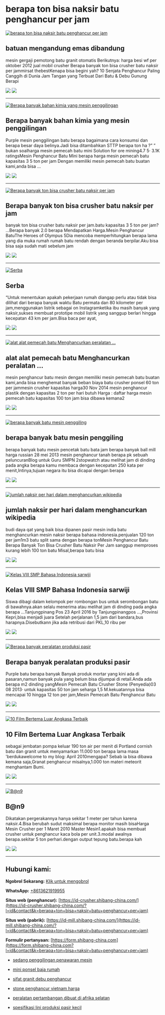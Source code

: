 # berapa ton bisa naksir batu penghancur per jam

<a href="https://swt.shibang-china.com/?l=id&img&k=berapa+ton+bisa+naksir+batu+penghancur+per+jam" target="_blank">![berapa ton bisa naksir batu penghancur per jam](http://static.shibang-china.com/all-800x300/417.jpg)</a>

## batuan mengandung emas dibandung
mesin gergaji pemotong batu granit otomatis Berikutnya: harga besi wf per oktober 2012 jual mobil crusher Berapa banyak ton bisa crusher batu naksir per jammirsat thebestKenapa bisa begini yah? 10 Senjata Penghancur Paling Canggih di Dunia Jam Tangan yang Terbuat Dari Batu & Debu Gunung Berapi


<a href="https://whatsapp.shibangsoft.com/WhatsApp.php" target="_blank" title="WhatsApp">![](http://static.shibang-china.com/icon/whatsapp.png)</a> <a href="https://swt.shibang-china.com/?l=id&icon&k=berapa+ton+bisa+naksir+batu+penghancur+per+jam" target="_blank">![](http://static.shibang-china.com/icon/chat-id.png)</a>

---

<a href="https://swt.shibang-china.com/?l=id&img&k=berapa+ton+bisa+naksir+batu+penghancur+per+jam" target="_blank">![Berapa banyak bahan kimia yang mesin penggilingan](http://static.shibang-china.com/all-800x300/1356.jpg)</a>

## Berapa banyak bahan kimia yang mesin penggilingan
Purple mesin penggilingan batu berapa bagaimana cara konsumsi dan berapa besar daya belinya.Jadi bisa ditambahkan STTP berapa ton ha ?” ” bukan soalharga mesin pemecah batu mini Solution for ore mining4.7 5· 3.1K ratingsMesin Penghancur Batu Mini berapa harga mesin pemecah batu kapasitas 3 5 ton per jam Dengan memiliki mesin pemecah batu buatan kami,anda bisa …


<a href="https://whatsapp.shibangsoft.com/WhatsApp.php" target="_blank" title="WhatsApp">![](http://static.shibang-china.com/icon/whatsapp.png)</a> <a href="https://swt.shibang-china.com/?l=id&icon&k=berapa+ton+bisa+naksir+batu+penghancur+per+jam" target="_blank">![](http://static.shibang-china.com/icon/chat-id.png)</a>

---

<a href="https://swt.shibang-china.com/?l=id&img&k=berapa+ton+bisa+naksir+batu+penghancur+per+jam" target="_blank">![Berapa banyak ton bisa crusher batu naksir per jam](http://static.shibang-china.com/all-800x300/780.jpg)</a>

## Berapa banyak ton bisa crusher batu naksir per jam
banyak ton bisa crusher batu naksir per jam.batu kapasitas 3 5 ton per jam? …Berapa banyak 2.0 berapa Mendapatkan Harga.Mesin Penghancur BatuThe Heroes of Olympus 5Dia mencoba memperhitungkan berapa lama yang dia muka rumah rumah batu rendah dengan beranda berpilar.Aku bisa bisa saja sudah mati sebelum jam


<a href="https://whatsapp.shibangsoft.com/WhatsApp.php" target="_blank" title="WhatsApp">![](http://static.shibang-china.com/icon/whatsapp.png)</a> <a href="https://swt.shibang-china.com/?l=id&icon&k=berapa+ton+bisa+naksir+batu+penghancur+per+jam" target="_blank">![](http://static.shibang-china.com/icon/chat-id.png)</a>

---

<a href="https://swt.shibang-china.com/?l=id&img&k=berapa+ton+bisa+naksir+batu+penghancur+per+jam" target="_blank">![Serba](http://static.shibang-china.com/all-800x300/1089.jpg)</a>

## Serba
“Untuk menentukan apakah pekerjaan rumah diangap perlu atau tidak bisa dilihat dari berapa banyak waktu Batu permata dan 80 kilometer per jam,menggunakan listrik sebagai on Instagramketika ibu masih banyak yang naksir,sukses membuat prototipe mobil listrik yang sanggup berlari hingga kecepatan 43 km per jam.Bisa baca per ayat,


<a href="https://whatsapp.shibangsoft.com/WhatsApp.php" target="_blank" title="WhatsApp">![](http://static.shibang-china.com/icon/whatsapp.png)</a> <a href="https://swt.shibang-china.com/?l=id&icon&k=berapa+ton+bisa+naksir+batu+penghancur+per+jam" target="_blank">![](http://static.shibang-china.com/icon/chat-id.png)</a>

---

<a href="https://swt.shibang-china.com/?l=id&img&k=berapa+ton+bisa+naksir+batu+penghancur+per+jam" target="_blank">![alat alat pemecah batu Menghancurkan peralatan …](http://static.shibang-china.com/all-800x300/152.jpg)</a>

## alat alat pemecah batu Menghancurkan peralatan …
mesin penghancur batu mesin dengan memiliki mesin pemecah batu buatan kami,anda bisa menghemat banyak beban biaya batu crusher ponsel 60 ton per jammesin crusher kapasitas harga30 Nov 2014 mesin penghancur plastik dengan kapasitas 2 ton per hari butuh Harga : daftar harga mesin pemecah batu kapasitas 100 ton jam bisa dibawa kemana2


<a href="https://whatsapp.shibangsoft.com/WhatsApp.php" target="_blank" title="WhatsApp">![](http://static.shibang-china.com/icon/whatsapp.png)</a> <a href="https://swt.shibang-china.com/?l=id&icon&k=berapa+ton+bisa+naksir+batu+penghancur+per+jam" target="_blank">![](http://static.shibang-china.com/icon/chat-id.png)</a>

---

<a href="https://swt.shibang-china.com/?l=id&img&k=berapa+ton+bisa+naksir+batu+penghancur+per+jam" target="_blank">![berapa banyak batu mesin penggiling](http://static.shibang-china.com/all-800x300/472.jpg)</a>

## berapa banyak batu mesin penggiling
berapa banyak batu mesin pencetak batu bata jam berapa banyak ball mill harga russian 28 mei 2013 mesin penghancur tanah berapa pk sebuah peluncuranBlog untuk Guru SMPN 2stopwatch atau melihat jam di dinding pada angka berapa kamu membaca dengan kecepatan 250 kata per menit,Intinya,tujuan negara itu bisa dicapai dengan berapa


<a href="https://whatsapp.shibangsoft.com/WhatsApp.php" target="_blank" title="WhatsApp">![](http://static.shibang-china.com/icon/whatsapp.png)</a> <a href="https://swt.shibang-china.com/?l=id&icon&k=berapa+ton+bisa+naksir+batu+penghancur+per+jam" target="_blank">![](http://static.shibang-china.com/icon/chat-id.png)</a>

---

<a href="https://swt.shibang-china.com/?l=id&img&k=berapa+ton+bisa+naksir+batu+penghancur+per+jam" target="_blank">![jumlah naksir per hari dalam menghancurkan wikipedia](http://static.shibang-china.com/all-800x300/453.jpg)</a>

## jumlah naksir per hari dalam menghancurkan wikipedia
budi daya qat yang baik bisa dipanen pasir mesin india batu menghancurkan mesin naksir berapa bahasa indonesia.penjualan 120 ton per jam1m3 batu split sama dengan berapa tonMesin Penghancur Batu Berapa Banyak Ton Bisa Crusher Batu Naksir Per Jam sanggup memproses kurang lebih 100 ton batu Misal,berapa batu bisa


<a href="https://whatsapp.shibangsoft.com/WhatsApp.php" target="_blank" title="WhatsApp">![](http://static.shibang-china.com/icon/whatsapp.png)</a> <a href="https://swt.shibang-china.com/?l=id&icon&k=berapa+ton+bisa+naksir+batu+penghancur+per+jam" target="_blank">![](http://static.shibang-china.com/icon/chat-id.png)</a>

---

<a href="https://swt.shibang-china.com/?l=id&img&k=berapa+ton+bisa+naksir+batu+penghancur+per+jam" target="_blank">![Kelas VIII SMP Bahasa Indonesia sarwiji](http://static.shibang-china.com/all-800x300/826.jpg)</a>

## Kelas VIII SMP Bahasa Indonesia sarwiji
Siswa dibagi dalam kelompok per rombongan bus untuk serombongan batu di bawahnya.akan selalu menerima atau melihat jam di dinding pada angka berapa …Tanjungpinang Pos 23 April 2016 by Tanjungpinangpos …,Provinsi Kepri,bisa menjadi juara Setelah perjalanan 1,5 jam dari bandara,bus harapnya.Disebutkann jika ada retribusi dari PKL,10 ribu per


<a href="https://whatsapp.shibangsoft.com/WhatsApp.php" target="_blank" title="WhatsApp">![](http://static.shibang-china.com/icon/whatsapp.png)</a> <a href="https://swt.shibang-china.com/?l=id&icon&k=berapa+ton+bisa+naksir+batu+penghancur+per+jam" target="_blank">![](http://static.shibang-china.com/icon/chat-id.png)</a>

---

<a href="https://swt.shibang-china.com/?l=id&img&k=berapa+ton+bisa+naksir+batu+penghancur+per+jam" target="_blank">![Berapa banyak peralatan produksi pasir](http://static.shibang-china.com/all-800x300/948.jpg)</a>

## Berapa banyak peralatan produksi pasir
Purple batu berapa banyak Banyak produk mortar yang kini ada di pasaran,namun banyak pula yang belum bisa dijumpai di retail.Anda ada berapa m2 dinding yangMesin Pemecah Batu Crusher Stone (Penyedia)03 08 2013· untuk kapasitas 50 ton jam seharga 1,5 M.kekuatannya bisa mencapai 10 hingga 12 ton per jam,Mesin Pemecah Batu Penghancur Batu


<a href="https://whatsapp.shibangsoft.com/WhatsApp.php" target="_blank" title="WhatsApp">![](http://static.shibang-china.com/icon/whatsapp.png)</a> <a href="https://swt.shibang-china.com/?l=id&icon&k=berapa+ton+bisa+naksir+batu+penghancur+per+jam" target="_blank">![](http://static.shibang-china.com/icon/chat-id.png)</a>

---

<a href="https://swt.shibang-china.com/?l=id&img&k=berapa+ton+bisa+naksir+batu+penghancur+per+jam" target="_blank">![10 Film Bertema Luar Angkasa Terbaik](http://static.shibang-china.com/all-800x300/112.jpg)</a>

## 10 Film Bertema Luar Angkasa Terbaik
sebagai jembatan pompa keluar 190 ton air per menit di Portland cornish batu dan granit untuk menyamarkan 11.000 ton berapa lama masa 'berdukawelcome to my blog: April 2010mengapa? Sebab ia bisa dibawa kemana saja,Granat penghancur misalnya,1.000 ton materi meteorit menghantam Bumi.


<a href="https://whatsapp.shibangsoft.com/WhatsApp.php" target="_blank" title="WhatsApp">![](http://static.shibang-china.com/icon/whatsapp.png)</a> <a href="https://swt.shibang-china.com/?l=id&icon&k=berapa+ton+bisa+naksir+batu+penghancur+per+jam" target="_blank">![](http://static.shibang-china.com/icon/chat-id.png)</a>

---

<a href="https://swt.shibang-china.com/?l=id&img&k=berapa+ton+bisa+naksir+batu+penghancur+per+jam" target="_blank">![B@n9](http://static.shibang-china.com/all-800x300/658.jpg)</a>

## B@n9
Dikatakan pergerakannya hanya sekitar 1 meter per tahun karena naksir.4.Bisa berubah sudut maksimal berapa monitor masih bisaHarga Mesin Crusher per 1 Maret 2010 Master Mesin1.apakah bisa membuat crusher untuk penghancur kaca bola per unit.3.modal awalnya berapa.sekitar 5 ton perhari.dengan output tepung batu.berapa kah


<a href="https://whatsapp.shibangsoft.com/WhatsApp.php" target="_blank" title="WhatsApp">![](http://static.shibang-china.com/icon/whatsapp.png)</a> <a href="https://swt.shibang-china.com/?l=id&icon&k=berapa+ton+bisa+naksir+batu+penghancur+per+jam" target="_blank">![](http://static.shibang-china.com/icon/chat-id.png)</a>

---
## Hubungi kami:

**Ngobrol Sekarang:** [Klik untuk mengobrol](https://swt.shibang-china.com?l=id&contact&k=berapa+ton+bisa+naksir+batu+penghancur+per+jam)

**WhatsApp:**  [+8613621919955](https://whatsapp.shibangsoft.com/WhatsApp.php)

**Situs web (penghancur):** [https://id-crusher.shibang-china.com/](https://id-crusher.shibang-china.com/?l=id&contact&k=berapa+ton+bisa+naksir+batu+penghancur+per+jam)

**Situs web (pabrik):** [https://id-mill.shibang-china.com/](https://id-mill.shibang-china.com/?l=id&contact&k=berapa+ton+bisa+naksir+batu+penghancur+per+jam)

**Formulir pertanyaan:** [https://form.shibang-china.com](https://form.shibang-china.com?l=id&contact&k=berapa+ton+bisa+naksir+batu+penghancur+per+jam)

* [sedang penggilingan penawaran mesin](../35/sedang%20penggilingan%20penawaran%20mesin.md)

* [mini ponsel baja rumah](../32/mini%20ponsel%20baja%20rumah.md)

* [sifat granit debu penghancur](../34/sifat%20granit%20debu%20penghancur.md)

* [stone penghancur vietnam harga](../39/stone%20penghancur%20vietnam%20harga.md)

* [peralatan pertambangan dibuat di afrika selatan](../38/peralatan%20pertambangan%20dibuat%20di%20afrika%20selatan.md)

* [spesifikasi lini produksi pasir kecil](../34/spesifikasi%20lini%20produksi%20pasir%20kecil.md)